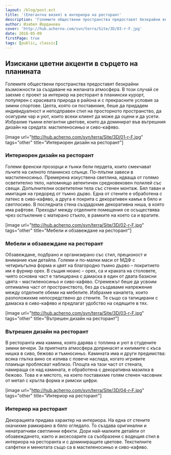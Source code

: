 ```yaml
---
layout: /blog/post.ect
title: '(Елегантна визия) в интериора на ресторант'
description: 'Големите обществени пространства предоставят безкрайни възможности за създаване на желаната атмосфера. В този случай се заехме с проект за интериор на ресторант в планински курорт, популярен с красивата природа в района и с прекрасните условия за зимни спортове. Целта, която си поставихме, беше да придадем индивидуалност и неподправен стил на просторното пространство, да осигурим чар и уют, които всеки клиент да може да оцени и да усети. Избрахме тъмни елегантни цветове, които да доминират въс вътрешния дизайн на средата: мастиленосиньо и сиво-кафяво.'
author: Изабел Йорданова
cover: 'http://hub.acherno.com/svn/terra/Site/3D/03-r-F.jpg'
date: 2016-05-09
firstPage: true
tags: [public, classic]
---
```

## **Изискани цветни акценти** в сърцето на планината
Големите обществени пространства предоставят безкрайни възможности за създаване на желаната атмосфера. В този случай се заехме с проект за интериор на ресторант в планински курорт, популярен с красивата природа в района и с прекрасните условия за зимни спортове. Целта, която си поставихме, беше да придадем индивидуалност и неподправен стил на просторното пространство, да осигурим чар и уют, които всеки клиент да може да оцени и да усети. Избрахме тъмни елегантни цветове, които да доминират във вътрешния дизайн на средата: мастиленосиньо и сиво-кафяво.

[image url="http://hub.acherno.com/svn/terra/Site/3D/01-r-F.jpg" tags="other" title="Интериорен дизайн на ресторант"]
### Интериорен дизайн на **ресторант**

Големи френски прозорци и тънки бели пердета, които смекчават лъчите на силното планинско слънце. По-плътни завеси в мастиленосиньо. Премерена изкуствена светлина, идваща от голямо осветително тяло, напомнящо автентичен средновековен полилей със свещи. Допълнителни осветителни тела със стенен монтаж. Бял таван и имитация на гредоред от тъмно дърво. Една от стените е обработена с латекс в сиво-кафяво, а друга е покрита с декоративен камък в бяло и светлосиво. В последната стена създадохме декоративна ниша, в която има рафтове. Преходът между отделните помещения се осъществява чрез остъкление с матирано стъкло, в рамките на което са и вратите.

[image url="http://hub.acherno.com/svn/terra/Site/3D/02-r-F.jpg" tags="other" title="Мебели и обзавеждане на ресторант"]
### Мебели и обзавеждане на **ресторант**

Обзавеждане, подбрано и организирано със стил, прецизност и внимание към детайла. Големи и по-малки маси от МДФ с четириъгълна форма и цвят на благородно тъмно дърво – покритието им е фурнир орех. В същия нюанс – орех, са и краката на столовете, чиято основна част е тапицирана с дамаска в един от двата базисни цвята – мастиленосиньо и сиво-кафяво. Стремежът беше да усвоим оптимална част от пространството, без да създаваме напрежение между отделните обеми на мебелите. Избрахме канапета, които разположихме непосредствено до стените. Те също са тапицирани с дамаска в сиво-кафяво и предлагат удобство на седящите в тях.

[image url="http://hub.acherno.com/svn/terra/Site/3D/03-r-F.jpg" tags="other" title="Вътрешен дизайн на ресторант"]
### Вътрешен дизайн на **ресторант**

В ресторанта има камина, която дарява с топлина и уют в студените зимни вечери. За приятната атмосфера допринасят и килимите с къса нишка в сиво, бежово и тъмносиньо. Камината има и други предимства: всяка глътка вино се изпива с повече наслада, когато игривите пламъци проблясват наблизо. Площта на тази част от стената, намираща се над камината, е обработена с декоративна мазилка в бежово. Това е и мястото, на което поставихме голям стенен часовник от метал с кръгла форма и римски цифри.

[image url="http://hub.acherno.com/svn/terra/Site/3D/04-r-F.jpg" tags="other" title="Интериор на ресторант"]
### Интериор на **ресторант**

Декорацията придава характер на интериора. На една от стените окачихме рамкирано в бяло огледало. То създава оригинални и ненатрапчиви светлинни ефекти. Дори най-малките детайли от обзавеждането, както и аксесоарите са съобразени с водещия стил в интериора на ресторанта и с доминиращите цветове. Текстилните салфетки и менютата също са в мастиленосиньо и сиво-кафяво.